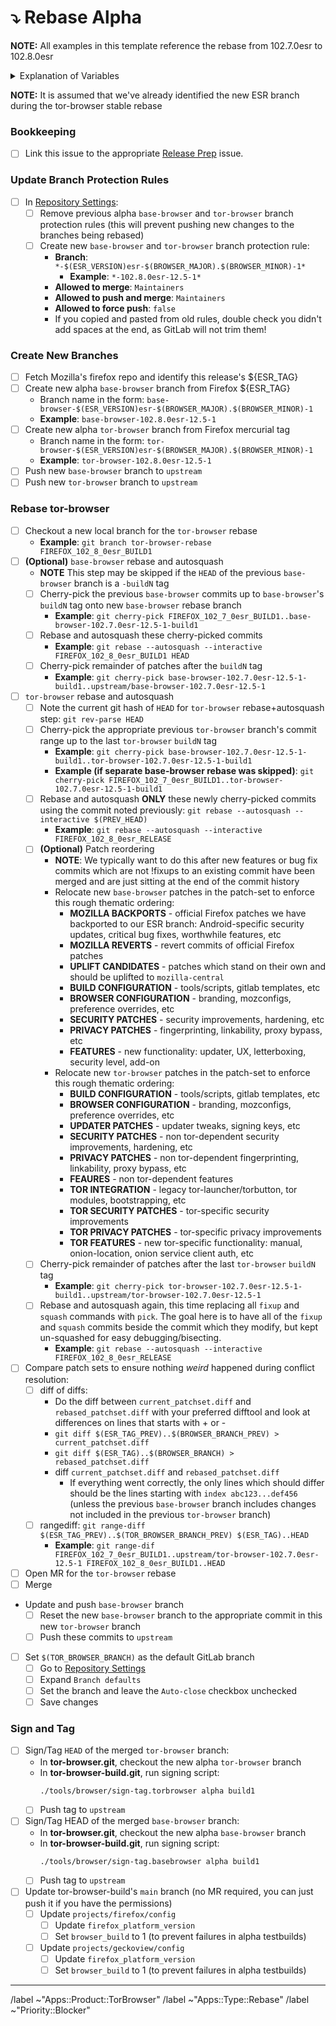 # ⤵️ Rebase Alpha

**NOTE:** All examples in this template reference the rebase from 102.7.0esr to 102.8.0esr

<details>
  <summary>Explanation of Variables</summary>

- `$(ESR_VERSION)`: the Mozilla defined ESR version, used in various places for building tor-browser tags, labels, etc
  - **Example**: `102.8.0`
- `$(ESR_TAG)`: the Mozilla defined hg (Mercurial) tag associated with `$(ESR_VERSION)`
  - **Example**: `FIREFOX_102_8_0esr_RELEASE`
- `$(ESR_TAG_PREV)`: the Mozilla defined hg (Mercurial) tag associated with the previous ESR version when rebasing (ie, the ESR version we are rebasing from)
  - **Example**: `FIREFOX_102_7_0esr_BUILD1`
- `$(BROWSER_MAJOR)`: the browser major version
  - **Example**: `12`
- `$(BROWSER_MINOR)`: the browser minor version
  - **Example**: either `0` or `5`; Alpha's is always `(Stable + 5) % 10`
- `$(BASE_BROWSER_BRANCH)`: the full name of the current `base-browser` branch
  - **Example**: `base-browser-102.8.0esr-12.5-1`
- `$(BASE_BROWSER_BRANCH_PREV)`: the full name of the previous `base-browser` branch
  - **Example**: `base-browser-102.7.0esr-12.5-1`
- `$(TOR_BROWSER_BRANCH)`: the full name of the current `tor-browser` branch
  - **Example**: `tor-browser-102.8.0esr-12.5-1`
- `$(TOR_BROWSER_BRANCH_PREV)`: the full name of the previous `tor-browser` branch
  - **Example**: `tor-browser-102.7.0esr-12.5-1`
</details>

**NOTE:** It is assumed that we've already identified the new ESR branch during the tor-browser stable rebase

### **Bookkeeping**

- [ ] Link this issue to the appropriate [Release Prep](https://gitlab.torproject.org/tpo/applications/tor-browser-build/-/issues/?sort=updated_desc&state=opened&label_name%5B%5D=Apps%3A%3AType%3A%3AReleasePreparation) issue.

### Update Branch Protection Rules

- [ ] In [Repository Settings](https://gitlab.torproject.org/tpo/applications/tor-browser/-/settings/repository):
  - [ ] Remove previous alpha `base-browser` and `tor-browser` branch protection rules (this will prevent pushing new changes to the branches being rebased)
  - [ ] Create new `base-browser` and `tor-browser` branch protection rule:
    - **Branch**: `*-$(ESR_VERSION)esr-$(BROWSER_MAJOR).$(BROWSER_MINOR)-1*`
      - **Example**: `*-102.8.0esr-12.5-1*`
    - **Allowed to merge**: `Maintainers`
    - **Allowed to push and merge**: `Maintainers`
    - **Allowed to force push**: `false`
    - If you copied and pasted from old rules, double check you didn't add spaces at the end, as GitLab will not trim them!

### **Create New Branches**

- [ ] Fetch Mozilla's firefox repo and identify this release's ${ESR_TAG}
- [ ] Create new alpha `base-browser` branch from Firefox ${ESR_TAG}
  - Branch name in the form: `base-browser-$(ESR_VERSION)esr-$(BROWSER_MAJOR).$(BROWSER_MINOR)-1`
  - **Example**: `base-browser-102.8.0esr-12.5-1`
- [ ] Create new alpha `tor-browser` branch from Firefox mercurial tag
  - Branch name in the form: `tor-browser-$(ESR_VERSION)esr-$(BROWSER_MAJOR).$(BROWSER_MINOR)-1`
  - **Example**: `tor-browser-102.8.0esr-12.5-1`
- [ ] Push new `base-browser` branch to `upstream`
- [ ] Push new `tor-browser` branch to `upstream`

### **Rebase tor-browser**

- [ ] Checkout a new local branch for the `tor-browser` rebase
  - **Example**: `git branch tor-browser-rebase FIREFOX_102_8_0esr_BUILD1`
- [ ] **(Optional)** `base-browser` rebase and autosquash
  - **NOTE** This step may be skipped if the `HEAD` of the previous `base-browser` branch is a `-buildN` tag
  - [ ] Cherry-pick the previous `base-browser` commits up to `base-browser`'s `buildN` tag onto new `base-browser` rebase branch
    - **Example**: `git cherry-pick FIREFOX_102_7_0esr_BUILD1..base-browser-102.7.0esr-12.5-1-build1`
  - [ ] Rebase and autosquash these cherry-picked commits
    - **Example**: `git rebase --autosquash --interactive FIREFOX_102_8_0esr_BUILD1 HEAD`
  - [ ] Cherry-pick remainder of patches after the `buildN` tag
    - **Example**: `git cherry-pick base-browser-102.7.0esr-12.5-1-build1..upstream/base-browser-102.7.0esr-12.5-1`

- [ ] `tor-browser` rebase and autosquash
  - [ ] Note the current git hash of `HEAD` for `tor-browser` rebase+autosquash step: `git rev-parse HEAD`
  - [ ] Cherry-pick the appropriate previous `tor-browser` branch's commit range up to the last `tor-browser` `buildN` tag
    - **Example**: `git cherry-pick base-browser-102.7.0esr-12.5-1-build1..tor-browser-102.7.0esr-12.5-1-build1`
    - **Example (if separate base-browser rebase was skipped)**: `git cherry-pick FIREFOX_102_7_0esr_BUILD1..tor-browser-102.7.0esr-12.5-1-build1`
  - [ ] Rebase and autosquash  **ONLY** these newly cherry-picked commits using the commit noted previously: `git rebase --autosquash --interactive $(PREV_HEAD)`
     - **Example**: `git rebase --autosquash --interactive FIREFOX_102_8_0esr_RELEASE`
  - [ ] **(Optional)** Patch reordering
    - **NOTE**: We typically want to do this after new features or bug fix commits which are not !fixups to an existing commit have been merged and are just sitting at the end of the commit history
    - Relocate new `base-browser` patches in the patch-set to enforce this rough thematic ordering:
      - **MOZILLA BACKPORTS** - official Firefox patches we have backported to our ESR branch: Android-specific security updates, critical bug fixes, worthwhile features, etc
      - **MOZILLA REVERTS** - revert commits of official Firefox patches
      - **UPLIFT CANDIDATES** - patches which stand on their own and should be uplifted to `mozilla-central`
      - **BUILD CONFIGURATION** - tools/scripts, gitlab templates, etc
      - **BROWSER CONFIGURATION** - branding, mozconfigs, preference overrides, etc
      - **SECURITY PATCHES** - security improvements, hardening, etc
      - **PRIVACY PATCHES** - fingerprinting, linkability, proxy bypass, etc
      - **FEATURES** - new functionality: updater, UX, letterboxing, security level, add-on
    - Relocate new `tor-browser` patches in the patch-set to enforce this rough thematic ordering:
      - **BUILD CONFIGURATION** - tools/scripts, gitlab templates, etc
      - **BROWSER CONFIGURATION** - branding, mozconfigs, preference overrides, etc
      - **UPDATER PATCHES** - updater tweaks, signing keys, etc
      - **SECURITY PATCHES** - non tor-dependent security improvements, hardening, etc
      - **PRIVACY PATCHES** - non tor-dependent fingerprinting, linkability, proxy bypass, etc
      - **FEAURES** - non tor-dependent features
      - **TOR INTEGRATION** - legacy tor-launcher/torbutton, tor modules, bootstrapping, etc
      - **TOR SECURITY PATCHES** - tor-specific security improvements
      - **TOR PRIVACY PATCHES** - tor-specific privacy improvements
      - **TOR FEATURES** - new tor-specific functionality: manual, onion-location, onion service client auth, etc
  - [ ] Cherry-pick remainder of patches after the last `tor-browser` `buildN` tag
    - **Example**: `git cherry-pick tor-browser-102.7.0esr-12.5-1-build1..upstream/tor-browser-102.7.0esr-12.5-1`
  - [ ] Rebase and autosquash again, this time replacing all `fixup` and `squash` commands with `pick`. The goal here is to have all of the `fixup` and `squash` commits beside the commit which they modify, but kept un-squashed for easy debugging/bisecting.
    - **Example**: `git rebase --autosquash --interactive FIREFOX_102_8_0esr_RELEASE`
- [ ] Compare patch sets to ensure nothing *weird* happened during conflict resolution:
  - [ ] diff of diffs:
    -  Do the diff between `current_patchset.diff` and `rebased_patchset.diff` with your preferred difftool and look at differences on lines that starts with + or -
    - `git diff $(ESR_TAG_PREV)..$(BROWSER_BRANCH_PREV) > current_patchset.diff`
    - `git diff $(ESR_TAG)..$(BROWSER_BRANCH) > rebased_patchset.diff`
    - diff `current_patchset.diff` and `rebased_patchset.diff`
      - If everything went correctly, the only lines which should differ should be the lines starting with `index abc123...def456` (unless the previous `base-browser` branch includes changes not included in the previous `tor-browser` branch)
  - [ ] rangediff: `git range-diff $(ESR_TAG_PREV)..$(TOR_BROWSER_BRANCH_PREV) $(ESR_TAG)..HEAD`
    - **Example**: `git range-dif FIREFOX_102_7_0esr_BUILD1..upstream/tor-browser-102.7.0esr-12.5-1 FIREFOX_102_8_0esr_BUILD1..HEAD`
- [ ] Open MR for the `tor-browser` rebase
- [ ] Merge
- Update and push `base-browser` branch
  - [ ] Reset the new `base-browser` branch to the appropriate commit in this new `tor-browser` branch
  - [ ] Push these commits to `upstream`
- [ ] Set `$(TOR_BROWSER_BRANCH)` as the default GitLab branch
  - [ ] Go to [Repository Settings](https://gitlab.torproject.org/tpo/applications/tor-browser/-/settings/repository)
  - [ ] Expand `Branch defaults`
  - [ ] Set the branch and leave the `Auto-close` checkbox unchecked
  - [ ] Save changes

### **Sign and Tag**

- [ ] Sign/Tag `HEAD` of the merged `tor-browser` branch:
  - In **tor-browser.git**, checkout the new alpha `tor-browser` branch
  - In **tor-browser-build.git**, run signing script:
    ```bash
    ./tools/browser/sign-tag.torbrowser alpha build1
    ```
  - [ ] Push tag to `upstream`
- [ ] Sign/Tag HEAD of the merged `base-browser` branch:
  - In **tor-browser.git**, checkout the new alpha `base-browser` branch
  - In **tor-browser-build.git**, run signing script:
    ```bash
    ./tools/browser/sign-tag.basebrowser alpha build1
    ```
  - [ ] Push tag to `upstream`
- [ ] Update tor-browser-build's `main` branch (no MR required, you can just push it if you have the permissions)
  - [ ] Update `projects/firefox/config`
    - [ ] Update `firefox_platform_version`
    - [ ] Set `browser_build` to 1 (to prevent failures in alpha testbuilds)
  - [ ] Update `projects/geckoview/config`
    - [ ] Update `firefox_platform_version`
    - [ ] Set `browser_build` to 1 (to prevent failures in alpha testbuilds)

<!-- Do not edit beneath this line <3 -->

---

/label ~"Apps::Product::TorBrowser"
/label ~"Apps::Type::Rebase"
/label ~"Priority::Blocker"
